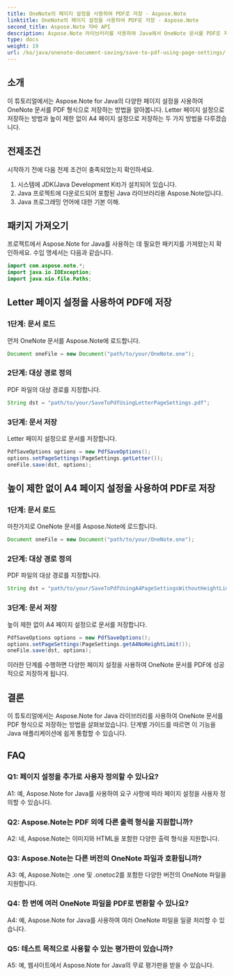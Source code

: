 ```yaml
---
title: OneNote의 페이지 설정을 사용하여 PDF로 저장 - Aspose.Note
linktitle: OneNote의 페이지 설정을 사용하여 PDF로 저장 - Aspose.Note
second_title: Aspose.Note 자바 API
description: Aspose.Note 라이브러리를 사용하여 Java에서 OneNote 문서를 PDF로 저장하는 방법을 알아보세요. 다양한 페이지 설정에 대한 코드 예제가 포함된 단계별 가이드입니다.
type: docs
weight: 19
url: /ko/java/onenote-document-saving/save-to-pdf-using-page-settings/
---
```

## 소개

이 튜토리얼에서는 Aspose.Note for Java의 다양한 페이지 설정을 사용하여 OneNote 문서를 PDF 형식으로 저장하는 방법을 알아봅니다. Letter 페이지 설정으로 저장하는 방법과 높이 제한 없이 A4 페이지 설정으로 저장하는 두 가지 방법을 다루겠습니다.

## 전제조건

시작하기 전에 다음 전제 조건이 충족되었는지 확인하세요.

1. 시스템에 JDK(Java Development Kit)가 설치되어 있습니다.
2. Java 프로젝트에 다운로드되어 포함된 Java 라이브러리용 Aspose.Note입니다.
3. Java 프로그래밍 언어에 대한 기본 이해.

## 패키지 가져오기

프로젝트에서 Aspose.Note for Java를 사용하는 데 필요한 패키지를 가져왔는지 확인하세요. 수입 명세서는 다음과 같습니다.

```java
import com.aspose.note.*;
import java.io.IOException;
import java.nio.file.Paths;
```

## Letter 페이지 설정을 사용하여 PDF에 저장

### 1단계: 문서 로드

먼저 OneNote 문서를 Aspose.Note에 로드합니다.

```java
Document oneFile = new Document("path/to/your/OneNote.one");
```

### 2단계: 대상 경로 정의

PDF 파일의 대상 경로를 지정합니다.

```java
String dst = "path/to/your/SaveToPdfUsingLetterPageSettings.pdf";
```

### 3단계: 문서 저장

Letter 페이지 설정으로 문서를 저장합니다.

```java
PdfSaveOptions options = new PdfSaveOptions();
options.setPageSettings(PageSettings.getLetter());
oneFile.save(dst, options);
```

## 높이 제한 없이 A4 페이지 설정을 사용하여 PDF로 저장

### 1단계: 문서 로드

마찬가지로 OneNote 문서를 Aspose.Note에 로드합니다.

```java
Document oneFile = new Document("path/to/your/OneNote.one");
```

### 2단계: 대상 경로 정의

PDF 파일의 대상 경로를 지정합니다.

```java
String dst = "path/to/your/SaveToPdfUsingA4PageSettingsWithoutHeightLimit.pdf";
```

### 3단계: 문서 저장

높이 제한 없이 A4 페이지 설정으로 문서를 저장합니다.

```java
PdfSaveOptions options = new PdfSaveOptions();
options.setPageSettings(PageSettings.getA4NoHeightLimit());
oneFile.save(dst, options);
```

이러한 단계를 수행하면 다양한 페이지 설정을 사용하여 OneNote 문서를 PDF에 성공적으로 저장하게 됩니다.

## 결론

이 튜토리얼에서는 Aspose.Note for Java 라이브러리를 사용하여 OneNote 문서를 PDF 형식으로 저장하는 방법을 살펴보았습니다. 단계별 가이드를 따르면 이 기능을 Java 애플리케이션에 쉽게 통합할 수 있습니다.

## FAQ

### Q1: 페이지 설정을 추가로 사용자 정의할 수 있나요?

A1: 예, Aspose.Note for Java를 사용하여 요구 사항에 따라 페이지 설정을 사용자 정의할 수 있습니다.

### Q2: Aspose.Note는 PDF 외에 다른 출력 형식을 지원합니까?

A2: 네, Aspose.Note는 이미지와 HTML을 포함한 다양한 출력 형식을 지원합니다.

### Q3: Aspose.Note는 다른 버전의 OneNote 파일과 호환됩니까?

A3: 예, Aspose.Note는 .one 및 .onetoc2를 포함한 다양한 버전의 OneNote 파일을 지원합니다.

### Q4: 한 번에 여러 OneNote 파일을 PDF로 변환할 수 있나요?

A4: 예, Aspose.Note for Java를 사용하여 여러 OneNote 파일을 일괄 처리할 수 있습니다.

### Q5: 테스트 목적으로 사용할 수 있는 평가판이 있습니까?

A5: 예, 웹사이트에서 Aspose.Note for Java의 무료 평가판을 받을 수 있습니다.